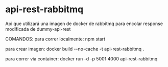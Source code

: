 # api-rest-rabbitmq
Api que utilizará una imagen de docker de rabbitmq para encolar response modificada de dummy-api-rest

COMANDOS:
para correr localmente:
npm start

para crear imagen:
docker build --no-cache -t api-rest-rabbitmq .

para correr via container:
docker run -d -p 5001:4000 api-rest-rabbitmq